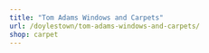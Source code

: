 ```yaml
---
title: "Tom Adams Windows and Carpets"
url: /doylestown/tom-adams-windows-and-carpets/
shop: carpet
---
```

